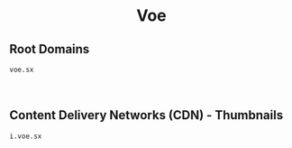 


<h1 align="center">Voe</h1>  


## Root Domains


```html
voe.sx
```  

<br>

## Content Delivery Networks (CDN) - Thumbnails


```html
i.voe.sx
```  

<br>
